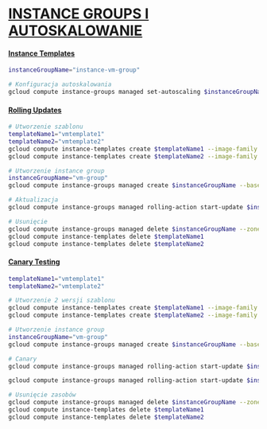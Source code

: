 # [INSTANCE GROUPS I AUTOSKALOWANIE](https://szkolachmury.pl/google-cloud-platform-droga-architekta/tydzien-5-instance-groups-i-autoskalowanie/)


#### [Instance Templates](https://szkolachmury.pl/google-cloud-platform-droga-architekta/tydzien-5-instance-groups-i-autoskalowanie/instance-templates-hands-on/)
```bash
instanceGroupName="instance-vm-group"

# Konfiguracja autoskalowania
gcloud compute instance-groups managed set-autoscaling $instanceGroupName --min-num-replicas 5 --max-num-replicas 10 --zone=us-central1-a
```

#### [Rolling Updates](https://szkolachmury.pl/google-cloud-platform-droga-architekta/tydzien-5-instance-groups-i-autoskalowanie/rolling-updates-hands-on/)
```bash
# Utworzenie szablonu
templateName1="vmtemplate1"
templateName2="vmtemplate2"
gcloud compute instance-templates create $templateName1 --image-family debian-9 --image-project debian-cloud --machine-type=f1-micro
gcloud compute instance-templates create $templateName2 --image-family debian-10 --image-project debian-cloud --machine-type=f1-micro

# Utworzenie instance group
instanceGroupName="vm-group"
gcloud compute instance-groups managed create $instanceGroupName --base-instance-name=$instanceGroupName --template=$templateName1 --size=5 --zone=us-central1-a

# Aktualizacja
gcloud compute instance-groups managed rolling-action start-update $instanceGroupName --version template=$templateName2 --max-unavailable 2 --zone=us-central1-a

# Usunięcie
gcloud compute instance-groups managed delete $instanceGroupName --zone=us-central1-a
gcloud compute instance-templates delete $templateName1
gcloud compute instance-templates delete $templateName2
```

#### [Canary Testing](https://szkolachmury.pl/google-cloud-platform-droga-architekta/tydzien-5-instance-groups-i-autoskalowanie/canary-testing-hands-on/)
```bash
templateName1="vmtemplate1"
templateName2="vmtemplate2"

# Utworzenie 2 wersji szablonu
gcloud compute instance-templates create $templateName1 --image-family debian-9 --image-project debian-cloud --machine-type=f1-micro
gcloud compute instance-templates create $templateName2 --image-family debian-10 --image-project debian-cloud --machine-type=f1-micro

# Utworzenie instance group
instanceGroupName="vm-group"
gcloud compute instance-groups managed create $instanceGroupName --base-instance-name=$instanceGroupName --template=$templateName1 --size=4 --zone=us-central1-a

# Canary
gcloud compute instance-groups managed rolling-action start-update $instanceGroupName --version template=$templateName1 --canary-version template=$templateName2,target-size=50% --zone us-central1-a

gcloud compute instance-groups managed rolling-action start-update $instanceGroupName --version template=$templateName2 --max-unavailable 100% --zone=us-central1-a

# Usunięcie zasobów
gcloud compute instance-groups managed delete $instanceGroupName --zone=us-central1-a
gcloud compute instance-templates delete $templateName1
gcloud compute instance-templates delete $templateName2
```